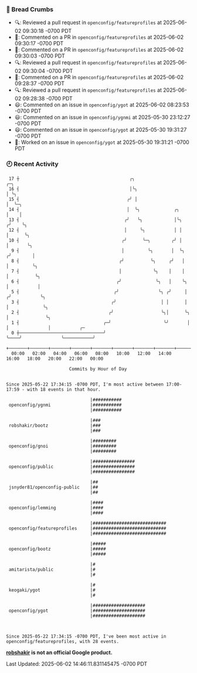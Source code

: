 ### 🍞 Bread Crumbs

 * 🔍: Reviewed a pull request in  `openconfig/featureprofiles` at 2025-06-02 09:30:18 -0700 PDT
 * 💬: Commented on a PR in  `openconfig/featureprofiles` at 2025-06-02 09:30:17 -0700 PDT
 * 💬: Commented on a PR in  `openconfig/featureprofiles` at 2025-06-02 09:30:03 -0700 PDT
 * 🔍: Reviewed a pull request in  `openconfig/featureprofiles` at 2025-06-02 09:30:04 -0700 PDT
 * 💬: Commented on a PR in  `openconfig/featureprofiles` at 2025-06-02 09:28:37 -0700 PDT
 * 🔍: Reviewed a pull request in  `openconfig/featureprofiles` at 2025-06-02 09:28:38 -0700 PDT
 * 😃: Commented on an issue in `openconfig/ygot` at 2025-06-02 08:23:53 -0700 PDT
 * 😃: Commented on an issue in `openconfig/ygnmi` at 2025-05-30 23:12:27 -0700 PDT
 * 😃: Commented on an issue in `openconfig/ygot` at 2025-05-30 19:31:27 -0700 PDT
 * 👀: Worked on an issue in `openconfig/ygot` at 2025-05-30 19:31:21 -0700 PDT

### 🕘 Recent Activity
```
 17 ┼                                          ╭╮                            ╭─╮
 16 ┤                                          │╰╮                           │ ╰╮
 15 ┤                                         ╭╯ │                           │  ╰─╮
 14 ┤                                         │  ╰╮             ╭╮           │    │
 13 ┤                                        ╭╯   ╰╮            │╰╮         ╭╯    ╰╮
 12 ┤                                        │     ╰╮           │ │         │      ╰╮
 10 ┤                                       ╭╯      ╰─╮        ╭╯ │         │       ╰╮
  9 ┤                                       │         ╰╮       │  ╰╮       ╭╯        │
  8 ┤                                      ╭╯          ╰╮     ╭╯   │       │         ╰╮
  7 ┤                                      │            ╰╮    │    │       │          ╰╮
  6 ┤                                     ╭╯             ╰╮   │    ╰╮      │           │
  5 ┤                                    ╭╯               ╰╮ ╭╯     │     ╭╯           ╰╮
  3 ┤                                   ╭╯                 │ │      │     │             ╰╮
  2 ┤                                  ╭╯                  ╰╮│      ╰╮    │              ╰╮
  1 ┤                                ╭─╯                    ╰╯       │    │               │           ╭─
  0 ┼────────────────────────────────╯                               ╰────╯               ╰───────────╯
    +───────+───────+───────+───────+───────+───────+───────+───────+───────+───────+───────+───────+────
  00:00   02:00   04:00   06:00   08:00   10:00   12:00   14:00   16:00   18:00   20:00   22:00   00:00   

						Commits by Hour of Day


Since 2025-05-22 17:34:15 -0700 PDT, I'm most active between 17:00-17:59 - with 18 events in that hour.

```



```
                                |###########
 openconfig/ygnmi               |###########
                                |###########

                                |###
 robshakir/bootz                |###
                                |###

                                |#########
 openconfig/gnoi                |#########
                                |#########

                                |################
 openconfig/public              |################
                                |################

                                |##
 jsnyder81/openconfig-public    |##
                                |##

                                |####
 openconfig/lemming             |####
                                |####

                                |############################
 openconfig/featureprofiles     |############################
                                |############################

                                |#####
 openconfig/bootz               |#####
                                |#####

                                |#
 amitarista/public              |#
                                |#

                                |#
 keogaki/ygot                   |#
                                |#

                                |####################
 openconfig/ygot                |####################
                                |####################



Since 2025-05-22 17:34:15 -0700 PDT, I've been most active in openconfig/featureprofiles, with 28 events.

```
**[robshakir](mailto:robjs@google.com) is not an official Google product.**  


Last Updated: 2025-06-02 14:46:11.831145475 -0700 PDT
